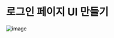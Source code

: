 # 로그인 페이지 UI 만들기
![image](https://user-images.githubusercontent.com/51331195/165484920-34374d5a-a473-4cba-a60e-90c63d1467d7.png)

